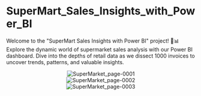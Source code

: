 # SuperMart_Sales_Insights_with_Power_BI
Welcome to the "SuperMart Sales Insights with Power BI" project! 🛒📊  Explore the dynamic world of supermarket sales analysis with our Power BI dashboard. Dive into the depths of retail data as we dissect 1000 invoices to uncover trends, patterns, and valuable insights.

<div align="center">
  <img src="https://github.com/aminelfaquiri/SuperMart_Sales_Insights_with_Power_BI/assets/81482544/e8722a14-a3bf-4c2b-afa1-a29461c2315e" alt="SuperMarket_page-0001" style="max-width:100%;">
</div>

<div align="center">
  <img src="https://github.com/aminelfaquiri/SuperMart_Sales_Insights_with_Power_BI/assets/81482544/7cb18a5e-5514-461e-a2ec-75fc1dda4ef4" alt="SuperMarket_page-0002" style="max-width:100%;">
</div>

<div align="center">
  <img src="https://github.com/aminelfaquiri/SuperMart_Sales_Insights_with_Power_BI/assets/81482544/2aff8ef8-eca7-4cef-97e5-566a9c880313" alt="SuperMarket_page-0003" style="max-width:100%;">
</div>
